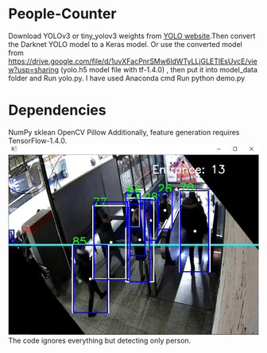 # People-Counter
Download YOLOv3 or tiny_yolov3 weights from [YOLO website](http://pjreddie.com/darknet/yolo/).Then convert the Darknet YOLO model to a Keras model. Or use the converted model from https://drive.google.com/file/d/1uvXFacPnrSMw6ldWTyLLjGLETlEsUvcE/view?usp=sharing (yolo.h5 model file with tf-1.4.0) , then put it into model_data folder and
Run yolo.py. I have used Anaconda cmd 
Run python demo.py
# Dependencies
NumPy
sklean
OpenCV
Pillow
Additionally, feature generation requires TensorFlow-1.4.0.
![image](https://github.com/tutul032/People-Counter/blob/master/people%20counter.jpg)
The code ignores everything but detecting only person.
